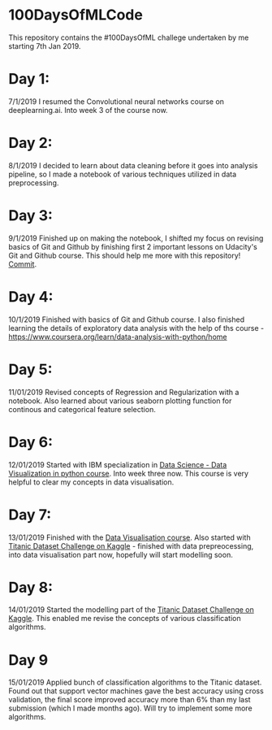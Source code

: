 # 100DaysOfMLCode
This repository contains the #100DaysOfML challege undertaken by me starting 7th Jan 2019.

# Day 1:
7/1/2019
I resumed the Convolutional neural networks course on deeplearning.ai. Into week 3 of the course now.

# Day 2:
8/1/2019
I decided to learn about data cleaning before it goes into analysis pipeline, so I made a notebook of various techniques utilized in data preprocessing.

# Day 3:
9/1/2019
Finished up on making the notebook, I shifted my focus on revising basics of  Git and Github by finishing first 2 important lessons on Udacity's Git and Github course. This should help me more with this repository! [Commit](https://github.com/AtharvaPagare/Data-Preprocessing/blob/master/Data-Preprocessing.ipynb).

# Day 4:
10/1/2019
Finished with basics of Git and Github course. I also finished learning the details of exploratory data analysis with the help of ths course - https://www.coursera.org/learn/data-analysis-with-python/home

# Day 5:
11/01/2019
Revised concepts of Regression and Regularization with a notebook. Also learned about various seaborn plotting function for continous and categorical feature selection.

# Day 6:
12/01/2019
Started with IBM specialization in [Data Science - Data Visualization in python course](https://www.coursera.org/learn/python-for-data-visualization/). Into week three now. This course is very helpful to clear my concepts in data visualisation.

# Day 7:
13/01/2019
Finished with the [Data Visualisation course](https://www.coursera.org/learn/python-for-data-visualization/). Also started with [Titanic Dataset Challenge on Kaggle](https://www.kaggle.com/c/titanic) - finished with data prepreocessing, into data visualisation part now, hopefully will start modelling soon.

# Day 8:
14/01/2019
Started the modelling part of the [Titanic Dataset Challenge on Kaggle](https://www.kaggle.com/c/titanic). This enabled me revise the concepts of various classification algorithms.

# Day 9
15/01/2019
Applied bunch of classification algorithms to the Titanic dataset. Found out that support vector machines gave the best accuracy using cross validation, the final score improved accuracy more than 6% than my last submission (which I made months ago). Will try to implement some more algorithms.
